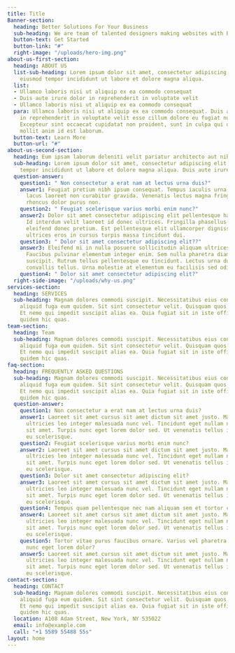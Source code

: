 ```yaml
---
title: Title
Banner-section:
  heading: Better Solutions For Your Business
  sub-heading: We are team of talented designers making websites with Bootstrap
  button-text: Get Started
  button-link: "#"
  right-image: "/uploads/hero-img.png"
about-us-first-section:
  heading: ABOUT US
  list-sub-heading: Lorem ipsum dolor sit amet, consectetur adipiscing elit, sed do
    eiusmod tempor incididunt ut labore et dolore magna aliqua.
  list:
  - Ullamco laboris nisi ut aliquip ex ea commodo consequat
  - Duis aute irure dolor in reprehenderit in voluptate velit
  - Ullamco laboris nisi ut aliquip ex ea commodo consequat
  para: Ullamco laboris nisi ut aliquip ex ea commodo consequat. Duis aute irure dolor
    in reprehenderit in voluptate velit esse cillum dolore eu fugiat nulla pariatur.
    Excepteur sint occaecat cupidatat non proident, sunt in culpa qui officia deserunt
    mollit anim id est laborum.
  button-text: Learn More
  button-url: "#"
about-us-second-section:
  heading: Eum ipsam laborum deleniti velit pariatur architecto aut nihil
  sub-heading: Lorem ipsum dolor sit amet, consectetur adipiscing elit, sed do eiusmod
    tempor incididunt ut labore et dolore magna aliqua. Duis aute irure dolor in reprehenderit
  question-answer:
    question1: " Non consectetur a erat nam at lectus urna duis?"
    answer1: Feugiat pretium nibh ipsum consequat. Tempus iaculis urna id volutpat
      lacus laoreet non curabitur gravida. Venenatis lectus magna fringilla urna porttitor
      rhoncus dolor purus non.
    question2: " Feugiat scelerisque varius morbi enim nunc?"
    answer2: Dolor sit amet consectetur adipiscing elit pellentesque habitant morbi.
      Id interdum velit laoreet id donec ultrices. Fringilla phasellus faucibus scelerisque
      eleifend donec pretium. Est pellentesque elit ullamcorper dignissim. Mauris
      ultrices eros in cursus turpis massa tincidunt dui.
    question3: " Dolor sit amet consectetur adipiscing elit??"
    answer3: Eleifend mi in nulla posuere sollicitudin aliquam ultrices sagittis orci.
      Faucibus pulvinar elementum integer enim. Sem nulla pharetra diam sit amet nisl
      suscipit. Rutrum tellus pellentesque eu tincidunt. Lectus urna duis convallis
      convallis tellus. Urna molestie at elementum eu facilisis sed odio morbi quis
    question4: " Dolor sit amet consectetur adipiscing elit?"
  right-side-image: "/uploads/why-us.png"
services-section:
  heading: SERVICES
  sub-heading: Magnam dolores commodi suscipit. Necessitatibus eius consequatur ex
    aliquid fuga eum quidem. Sit sint consectetur velit. Quisquam quos quisquam cupiditate.
    Et nemo qui impedit suscipit alias ea. Quia fugiat sit in iste officiis commodi
    quidem hic quas.
team-section:
  heading: Team
  sub-heading: Magnam dolores commodi suscipit. Necessitatibus eius consequatur ex
    aliquid fuga eum quidem. Sit sint consectetur velit. Quisquam quos quisquam cupiditate.
    Et nemo qui impedit suscipit alias ea. Quia fugiat sit in iste officiis commodi
    quidem hic quas.
faq-section:
  heading: FREQUENTLY ASKED QUESTIONS
  sub-heading: Magnam dolores commodi suscipit. Necessitatibus eius consequatur ex
    aliquid fuga eum quidem. Sit sint consectetur velit. Quisquam quos quisquam cupiditate.
    Et nemo qui impedit suscipit alias ea. Quia fugiat sit in iste officiis commodi
    quidem hic quas.
  question-answer:
    question1: Non consectetur a erat nam at lectus urna duis?
    answer1: Laoreet sit amet cursus sit amet dictum sit amet justo. Mauris vitae
      ultricies leo integer malesuada nunc vel. Tincidunt eget nullam non nisi est
      sit amet. Turpis nunc eget lorem dolor sed. Ut venenatis tellus in metus vulputate
      eu scelerisque.
    question2: Feugiat scelerisque varius morbi enim nunc?
    answer2: Laoreet sit amet cursus sit amet dictum sit amet justo. Mauris vitae
      ultricies leo integer malesuada nunc vel. Tincidunt eget nullam non nisi est
      sit amet. Turpis nunc eget lorem dolor sed. Ut venenatis tellus in metus vulputate
      eu scelerisque.
    question3: Dolor sit amet consectetur adipiscing elit?
    answer3: Laoreet sit amet cursus sit amet dictum sit amet justo. Mauris vitae
      ultricies leo integer malesuada nunc vel. Tincidunt eget nullam non nisi est
      sit amet. Turpis nunc eget lorem dolor sed. Ut venenatis tellus in metus vulputate
      eu scelerisque.
    question4: Tempus quam pellentesque nec nam aliquam sem et tortor consequat?
    answer4: Laoreet sit amet cursus sit amet dictum sit amet justo. Mauris vitae
      ultricies leo integer malesuada nunc vel. Tincidunt eget nullam non nisi est
      sit amet. Turpis nunc eget lorem dolor sed. Ut venenatis tellus in metus vulputate
      eu scelerisque.
    question5: Tortor vitae purus faucibus ornare. Varius vel pharetra vel turpis
      nunc eget lorem dolor?
    answer5: Laoreet sit amet cursus sit amet dictum sit amet justo. Mauris vitae
      ultricies leo integer malesuada nunc vel. Tincidunt eget nullam non nisi est
      sit amet. Turpis nunc eget lorem dolor sed. Ut venenatis tellus in metus vulputate
      eu scelerisque.
contact-section:
  heading: CONTACT
  sub-heading: Magnam dolores commodi suscipit. Necessitatibus eius consequatur ex
    aliquid fuga eum quidem. Sit sint consectetur velit. Quisquam quos quisquam cupiditate.
    Et nemo qui impedit suscipit alias ea. Quia fugiat sit in iste officiis commodi
    quidem hic quas.
  location: A108 Adam Street, New York, NY 535022
  email: info@example.com
  call: "+1 5589 55488 55s"
layout: home
---
```


